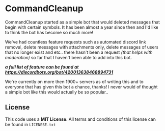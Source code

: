 # CommandCleanup
CommandCleanup started as a simple bot that would deleted messages that begin with certain symbols.
It has been almost a year since then and I'd like to think the bot has become so much more!

We've had countless feature requests such as automated discord link removal, delete messages with attachments only, delete messages of users that no longer exist and etc.. there hasn't been a request *(that helps with moderation)* so far that I haven't been able to add into this bot. 

***a full list of feature can be found at https://discordbots.org/bot/420013638468894731***

We're currently on more then 1900+ servers as of writing this and to everyone that has given this bot a chance, thanks!
I never would of thought a simple bot like this would actually be so popular..

## License
This code uses a **MIT License**. All terms and conditions of this license can be found in `LICENESE.txt`
